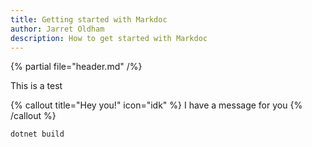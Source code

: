 ```yaml
---
title: Getting started with Markdoc
author: Jarret Oldham
description: How to get started with Markdoc
---
```


{% partial file="header.md" /%}

This is a test

{% callout title="Hey you!" icon="idk" %}
I have a message for you
{% /callout %}

```bash
dotnet build
```
